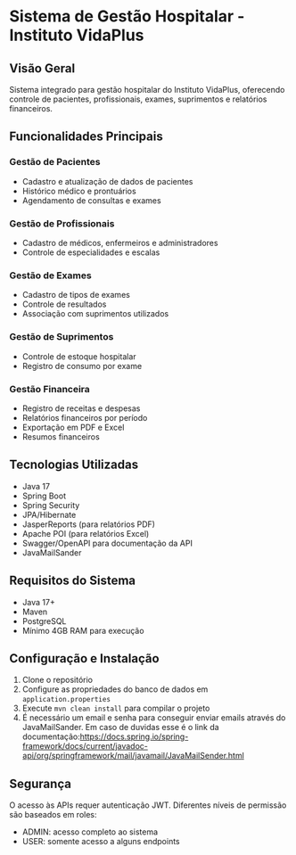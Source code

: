 # Sistema de Gestão Hospitalar - Instituto VidaPlus

## Visão Geral
Sistema integrado para gestão hospitalar do Instituto VidaPlus, oferecendo controle de pacientes, profissionais, exames, suprimentos e relatórios financeiros.

## Funcionalidades Principais

### Gestão de Pacientes
- Cadastro e atualização de dados de pacientes
- Histórico médico e prontuários
- Agendamento de consultas e exames

### Gestão de Profissionais
- Cadastro de médicos, enfermeiros e administradores
- Controle de especialidades e escalas

### Gestão de Exames
- Cadastro de tipos de exames
- Controle de resultados
- Associação com suprimentos utilizados

### Gestão de Suprimentos
- Controle de estoque hospitalar
- Registro de consumo por exame

### Gestão Financeira
- Registro de receitas e despesas
- Relatórios financeiros por período
- Exportação em PDF e Excel
- Resumos financeiros

## Tecnologias Utilizadas
- Java 17
- Spring Boot
- Spring Security
- JPA/Hibernate
- JasperReports (para relatórios PDF)
- Apache POI (para relatórios Excel)
- Swagger/OpenAPI para documentação da API
- JavaMailSander

## Requisitos do Sistema
- Java 17+
- Maven 
- PostgreSQL
- Mínimo 4GB RAM para execução

## Configuração e Instalação
1. Clone o repositório
2. Configure as propriedades do banco de dados em `application.properties`
3. Execute `mvn clean install` para compilar o projeto
4. É necessário um email e senha para conseguir enviar emails através do JavaMailSander. Em caso de duvidas esse é o link da documentação:https://docs.spring.io/spring-framework/docs/current/javadoc-api/org/springframework/mail/javamail/JavaMailSender.html

## Segurança
O acesso às APIs requer autenticação JWT. Diferentes níveis de permissão são baseados em roles:
- ADMIN: acesso completo ao sistema
- USER: somente acesso a alguns endpoints
